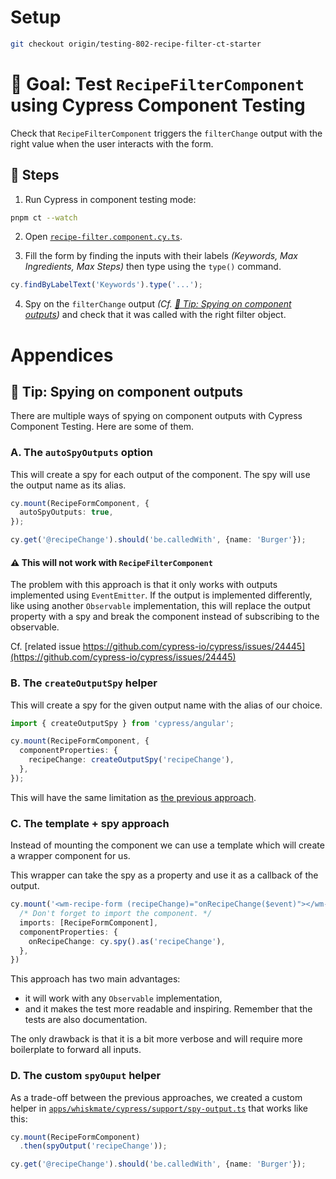 # Setup

```sh
git checkout origin/testing-802-recipe-filter-ct-starter
```

# 🎯 Goal: Test `RecipeFilterComponent` using Cypress Component Testing

Check that `RecipeFilterComponent` triggers the `filterChange` output with the right value when the user interacts with the form.

## 📝 Steps

1. Run Cypress in component testing mode:

```sh
pnpm ct --watch
```

2. Open [`recipe-filter.component.cy.ts`](../apps/whiskmate/src/app/recipe/recipe-filter.component.cy.ts).

3. Fill the form by finding the inputs with their labels _(Keywords, Max Ingredients, Max Steps)_ then type using the `type()` command.
```ts
cy.findByLabelText('Keywords').type('...');
```

4. Spy on the `filterChange` output _(Cf. [🎁 Tip: Spying on component outputs](#-tip--spying-on-component-outputs))_ and check that it was called with the right filter object.

# Appendices

## 🎁 Tip: Spying on component outputs

There are multiple ways of spying on component outputs with Cypress Component Testing.
Here are some of them.

### A. The `autoSpyOutputs` option

This will create a spy for each output of the component. The spy will use the output name as its alias.

```ts
cy.mount(RecipeFormComponent, {
  autoSpyOutputs: true,
});

cy.get('@recipeChange').should('be.calledWith', {name: 'Burger'});
```

#### ⚠️ This will not work with `RecipeFilterComponent`

The problem with this approach is that it only works with outputs implemented using `EventEmitter`.
If the output is implemented differently, like using another `Observable` implementation, this will replace the output property with a spy and break the component instead of subscribing to the observable.

Cf. [related issue https://github.com/cypress-io/cypress/issues/24445](https://github.com/cypress-io/cypress/issues/24445)

### B. The `createOutputSpy` helper

This will create a spy for the given output name with the alias of our choice.

```ts
import { createOutputSpy } from 'cypress/angular';

cy.mount(RecipeFormComponent, {
  componentProperties: {
    recipeChange: createOutputSpy('recipeChange'),
  },
});
```

This will have the same limitation as [the previous approach](#a-the-autospyoutputs-option).

### C. The template + spy approach

Instead of mounting the component we can use a template which will create a wrapper component for us.

This wrapper can take the spy as a property and use it as a callback of the output.

```ts
cy.mount('<wm-recipe-form (recipeChange)="onRecipeChange($event)"></wm-recipe-form>', {
  /* Don't forget to import the component. */
  imports: [RecipeFormComponent],
  componentProperties: {
    onRecipeChange: cy.spy().as('recipeChange'),
  },
})
```

This approach has two main advantages:
- it will work with any `Observable` implementation,
- and it makes the test more readable and inspiring. Remember that the tests are also documentation.

The only drawback is that it is a bit more verbose and will require more boilerplate to forward all inputs.

### D. The custom `spyOuput` helper

As a trade-off between the previous approaches, we created a custom helper in [`apps/whiskmate/cypress/support/spy-output.ts`](../apps/whiskmate/cypress/support/spy-output.ts) that works like this:

```ts
cy.mount(RecipeFormComponent)
  .then(spyOutput('recipeChange'));

cy.get('@recipeChange').should('be.calledWith', {name: 'Burger'});
```

